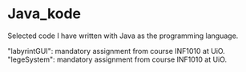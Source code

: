 # Java_kode
Selected code I have written with Java as the programming language.

"labyrintGUI": mandatory assignment from course INF1010 at UiO. 
"legeSystem": mandatory assignment from course INF1010 at UiO.

